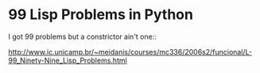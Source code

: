 99 Lisp Problems in Python
==========================

I got 99 problems but a constrictor ain't one::

http://www.ic.unicamp.br/~meidanis/courses/mc336/2006s2/funcional/L-99_Ninety-Nine_Lisp_Problems.html
